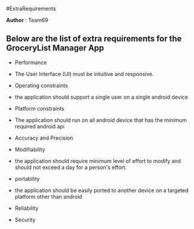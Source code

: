 #ExtraRequirements

**Author** : Team69


## Below are the list of extra requirements for the GroceryList Manager App
- Performance
 - The User Interface (UI) must be intuitive and responsive.

- Operating constraints
 - the application should support a single user on a single android device

- Platform constraints
 - The application should run on all android device that has the minimum required android api

- Accuracy and Precision
 
- Modifiability 
 - the application should require minimum level of effort to modify and should not exceed a day for a person's effort.

- portability
 - the application should be easily ported to another device on a targeted platform other than android

- Reliability
 
- Security

